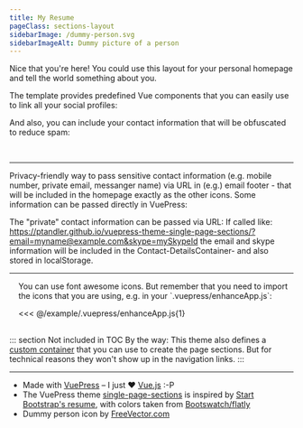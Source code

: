 ```yaml
---
title: My Resume
pageClass: sections-layout
sidebarImage: /dummy-person.svg
sidebarImageAlt: Dummy picture of a person
---
```


<PageSection id="welcome" title="Single Page Example">

Nice that you're here! You could use this layout for your personal homepage and tell the world something about you.

The template provides predefined Vue components that you can easily use to link all your social profiles:

<Social-LinkedIn id="myid" />
<Social-XING id="myid" />
<Social-Facebook id="myid" />
<Social-GitHub id="myid" />
<Social-Twitter id="myid" />
<Social-Telegram id="myid" />
<Social-Keybase id="myid" />
<Social-ResearchGate id="myid" />
<Social-ORCID id="myid" />

And also, you can include your contact information that will be obfuscated to reduce spam:

<Contact-Phone title="Telefon" country="49" city="1234" number="56789" />
<br/>
<Contact-Email name="someone" domain="example.com" /> <!-- webmaster is the default name -->

</PageSection>

---

<PageSection title="Privacy-friendly Contact Information">

Privacy-friendly way to pass sensitive contact information (e.g. mobile number, private email, messanger name) via URL in (e.g.) email footer - that will 
be included in the homepage exactly as the other icons. Some information can be passed directly in VuePress:

<Contact-DetailsContainer
    :email_as_icon="false" 
    :phone_as_icon="false"
    linkedin="myid"
    xing="myid"
    github="myid"
    keybase="myid"
    twitter="myid"
    researchgate="myid"
    />

The "private" contact information can be passed via URL:
If called like: https://ptandler.github.io/vuepress-theme-single-page-sections/?email=myname@example.com&skype=mySkypeId
the email and skype information will be included in the Contact-DetailsContainer- and also stored in localStorage.

</PageSection>

---

<PageSection title="Font Awesome Icons">

<v-icon name="book-open" style="float: right; margin: 0 0 1rem 1rem;" scale="4" />
You can use font awesome icons. But remember that you need to import the icons that you are using, e.g. in your `.vuepress/enhanceApp.js`:

<<< @/example/.vuepress/enhanceApp.js{1}

</PageSection>

---

::: section Not included in TOC
By the way: This theme also defines a [custom container](https://vuepress.vuejs.org/guide/markdown.html#custom-containers) that you can use to create the page sections.
But for technical reasons they won't show up in the navigation links.
:::

---

<PageSection title="Credits">

- Made with [VuePress](https://vuepress.vuejs.org/) – I just :heart: [Vue.js](https://vuejs.org/) :-P
- The VuePress theme [single-page-sections](https://github.com/ptandler/vuepress-theme-single-page-sections) is inspired by [Start Bootstrap's resume](https://startbootstrap.com/template-overviews/resume), with colors taken from [Bootswatch/flatly](https://bootswatch.com/3/flatly/)
- Dummy person icon by <a href="https://www.freevector.com/person-icon-set-19087">FreeVector.com</a>

</PageSection>
